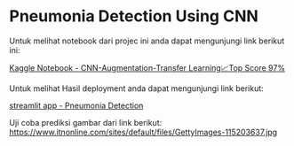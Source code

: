 # Pneumonia Detection Using CNN

Untuk melihat notebook dari projec ini anda dapat mengunjungi link berikut ini:

[Kaggle Notebook - CNN-Augmentation-Transfer Learning📈Top Score 97%](https://www.kaggle.com/code/sardiirfansyah/cnn-augmentation-transfer-learning-top-score-97)

Untuk melihat  Hasil deployment anda dapat mengunjungi link berikut:

[streamlit app - Pneumonia Detection](https://pneumonia-detection-irfan.streamlit.app/)

Uji coba prediksi gambar dari link berikut:
https://www.itnonline.com/sites/default/files/GettyImages-115203637.jpg
